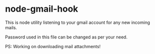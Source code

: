 # node-gmail-hook
This is node utility listening to your gmail account for any new incoming mails. 

Password used in this file can be changed as per your need.

PS: Working on downloading mail attachments!
